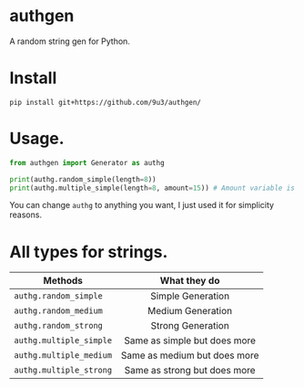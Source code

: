 # authgen
A random string gen for Python.

# Install

`pip install git+https://github.com/9u3/authgen/`

# Usage.

```python
from authgen import Generator as authg

print(authg.random_simple(length=8))
print(authg.multiple_simple(length=8, amount=15)) # Amount variable is optional, If you don't give it an amount it will return with 15.
```

You can change `authg` to anything you want, I just used it for simplicity reasons.

# All types for strings.

| Methods       | What they do  |
| ------------- |:-------------:|
| `authg.random_simple`      | Simple Generation |
| `authg.random_medium`      | Medium Generation     |
| `authg.random_strong` | Strong Generation      |
| `authg.multiple_simple`| Same as simple but does more |
| `authg.multiple_medium`| Same as medium but does more |
| `authg.multiple_strong`| Same as strong but does more |
